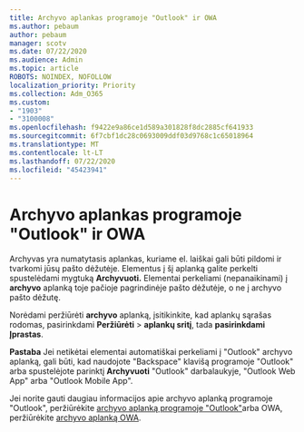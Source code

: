 ```yaml
---
title: Archyvo aplankas programoje "Outlook" ir OWA
ms.author: pebaum
author: pebaum
manager: scotv
ms.date: 07/22/2020
ms.audience: Admin
ms.topic: article
ROBOTS: NOINDEX, NOFOLLOW
localization_priority: Priority
ms.collection: Adm_O365
ms.custom:
- "1903"
- "3100008"
ms.openlocfilehash: f9422e9a86ce1d589a301828f8dc2885cf641933
ms.sourcegitcommit: 6f7cbf1dc28c0693009ddf03d9768c1c65018964
ms.translationtype: MT
ms.contentlocale: lt-LT
ms.lasthandoff: 07/22/2020
ms.locfileid: "45423941"
---
```

# <a name="archive-folder-in-outlook-and-owa"></a>Archyvo aplankas programoje "Outlook" ir OWA

Archyvas yra numatytasis aplankas, kuriame el. laiškai gali būti pildomi ir tvarkomi jūsų pašto dėžutėje. Elementus į šį aplanką galite perkelti spustelėdami mygtuką **Archyvuoti.** Elementai perkeliami (nepanaikinami) į **archyvo** aplanką toje pačioje pagrindinėje pašto dėžutėje, o ne į archyvo pašto dėžutę.

Norėdami peržiūrėti **archyvo** aplanką, įsitikinkite, kad aplankų sąrašas rodomas, pasirinkdami **Peržiūrėti**  >  **aplankų sritį**, tada **pasirinkdami Įprastas**.

**Pastaba** Jei netikėtai elementai automatiškai perkeliami į "Outlook" archyvo aplanką, gali būti, kad naudojote "Backspace" klavišą programoje "Outlook" arba spustelėjote parinktį **Archyvuoti** "Outlook" darbalaukyje, "Outlook Web App" arba "Outlook Mobile App".

Jei norite gauti daugiau informacijos apie archyvo aplanką programoje "Outlook", peržiūrėkite [archyvo aplanką programoje "Outlook"](https://support.office.com/article/archive-in-outlook-for-windows-25f75777-3cdc-4c77-9783-5929c7b47028)arba OWA, peržiūrėkite [archyvo aplanką OWA](https://support.office.com/article/organize-your-inbox-with-archive-sweep-and-other-tools-in-outlook-on-the-web-49b26f63-6399-4b4a-a580-14b9b1efe96d?ui=en-US&rs=en-US&ad=US).